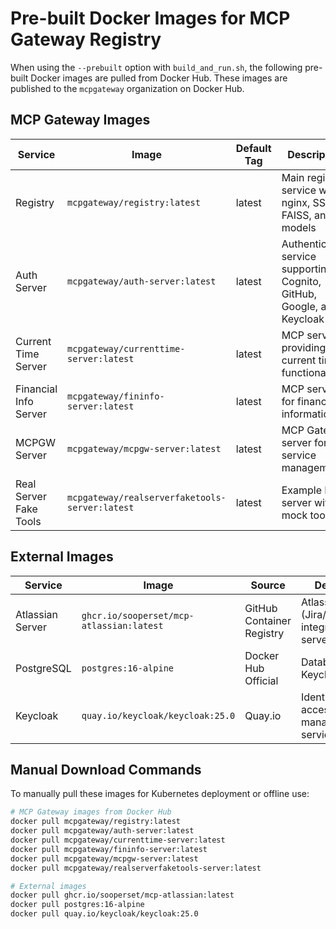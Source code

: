 # Pre-built Docker Images for MCP Gateway Registry

When using the `--prebuilt` option with `build_and_run.sh`, the following pre-built Docker images are pulled from Docker Hub. These images are published to the `mcpgateway` organization on Docker Hub.

## MCP Gateway Images

| Service | Image | Default Tag | Description | Port |
|---------|-------|-------------|-------------|------|
| Registry | `mcpgateway/registry:latest` | latest | Main registry service with nginx, SSL, FAISS, and models | 80, 443, 7860 |
| Auth Server | `mcpgateway/auth-server:latest` | latest | Authentication service supporting Cognito, GitHub, Google, and Keycloak | 8888 |
| Current Time Server | `mcpgateway/currenttime-server:latest` | latest | MCP server providing current time functionality | 8000 |
| Financial Info Server | `mcpgateway/fininfo-server:latest` | latest | MCP server for financial information | 8001 |
| MCPGW Server | `mcpgateway/mcpgw-server:latest` | latest | MCP Gateway server for service management | 8003 |
| Real Server Fake Tools | `mcpgateway/realserverfaketools-server:latest` | latest | Example MCP server with mock tools | 8002 |

## External Images

| Service | Image | Source | Description | Port |
|---------|-------|--------|-------------|------|
| Atlassian Server | `ghcr.io/sooperset/mcp-atlassian:latest` | GitHub Container Registry | Atlassian (Jira/Confluence) integration MCP server | 8005 |
| PostgreSQL | `postgres:16-alpine` | Docker Hub Official | Database for Keycloak | 5432 (internal) |
| Keycloak | `quay.io/keycloak/keycloak:25.0` | Quay.io | Identity and access management service | 8080 |

## Manual Download Commands

To manually pull these images for Kubernetes deployment or offline use:

```bash
# MCP Gateway images from Docker Hub
docker pull mcpgateway/registry:latest
docker pull mcpgateway/auth-server:latest
docker pull mcpgateway/currenttime-server:latest
docker pull mcpgateway/fininfo-server:latest
docker pull mcpgateway/mcpgw-server:latest
docker pull mcpgateway/realserverfaketools-server:latest

# External images
docker pull ghcr.io/sooperset/mcp-atlassian:latest
docker pull postgres:16-alpine
docker pull quay.io/keycloak/keycloak:25.0
```